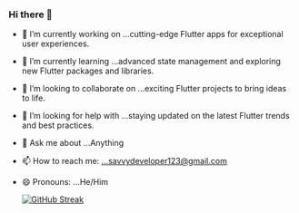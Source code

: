 ### Hi there 👋


- 🔭 I’m currently working on ...cutting-edge Flutter apps for exceptional user experiences.
- 🌱 I’m currently learning ...advanced state management and exploring new Flutter packages and libraries.
- 👯 I’m looking to collaborate on ...exciting Flutter projects to bring ideas to life.
- 🤔 I’m looking for help with ...staying updated on the latest Flutter trends and best practices.
- 💬 Ask me about ...Anything
- 📫 How to reach me: ...savvydeveloper123@gmail.com
- 😄 Pronouns: ...He/Him

  [![GitHub Streak](https://streak-stats.demolab.com/?user=satyaroutray1&theme=radical)](https://git.io/streak-stats)


